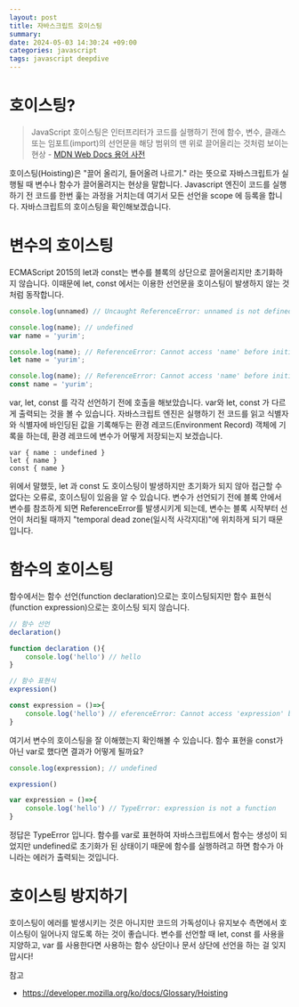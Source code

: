 ```yaml
---
layout: post
title: 자바스크립트 호이스팅
summary: 
date: 2024-05-03 14:30:24 +09:00
categories: javascript
tags: javascript deepdive
---
```


# 호이스팅?
>JavaScript 호이스팅은 인터프리터가 코드를 실행하기 전에 함수, 변수, 클래스 또는 임포트(import)의 선언문을 해당 범위의 맨 위로 끌어올리는 것처럼 보이는 현상 - [MDN Web Docs 용어 사전](https://developer.mozilla.org/ko/docs/Glossary/Hoisting)

호이스팅(Hoisting)은 "끌어 올리기, 들어올려 나르기." 라는 뜻으로 자바스크립트가 실행될 때 변수나 함수가 끌어올려지는 현상을 말합니다. Javascript 엔진이 코드를 실행하기 전 코드를 한번 훑는 과정을 거치는데 여기서 모든 선언을 scope 에 등록을 합니다. 자바스크립트의 호이스팅을 확인해보겠습니다.

# 변수의 호이스팅

ECMAScript 2015의 let과 const는 변수를 블록의 상단으로 끌어올리지만 초기화하지 않습니다. 이때문에 let, const 에서는 이용한 선언문을 호이스팅이 발생하지 않는 것처럼 동작합니다.

```javascript
console.log(unnamed) // Uncaught ReferenceError: unnamed is not defined
```
```javascript
console.log(name); // undefined
var name = 'yurim';
```
```javascript
console.log(name); // ReferenceError: Cannot access 'name' before initialization
let name = 'yurim';
```
```javascript
console.log(name); // ReferenceError: Cannot access 'name' before initialization
const name = 'yurim';
```
var, let, const 를 각각 선언하기 전에 호출을 해보았습니다. var와 let, const 가 다르게 출력되는 것을 볼 수 있습니다. 자바스크립트 엔진은 실행하기 전 코드를 읽고 식별자와 식별자에 바인딩된 값을 기록해두는 <span class="h-yellow">환경 레코드(Environment Record)</span> 객체에 기록을 하는데, 환경 레코드에 변수가 어떻게 저장되는지 보겠습니다.

```
var { name : undefined }
let { name }
const { name }
```
위에서 말했듯, let 과 const 도 호이스팅이 발생하지만 초기화가 되지 않아 접근할 수 없다는 오류로, 호이스팅이 있음을 알 수 있습니다. 변수가 선언되기 전에 블록 안에서 변수를 참조하게 되면 ReferenceError를 발생시키게 되는데, 변수는 블록 시작부터 선언이 처리될 때까지 "temporal dead zone(일시적 사각지대)"에 위치하게 되기 때문입니다.


# 함수의 호이스팅


함수에서는 함수 선언(function declaration)으로는 호이스팅되지만 함수 표현식(function expression)으로는 호이스팅 되지 않습니다.

```javascript
// 함수 선언
declaration()

function declaration (){
    console.log('hello') // hello
}
```
```Javascript
// 함수 표현식
expression()

const expression = ()=>{
    console.log('hello') // eferenceError: Cannot access 'expression' before initialization
}
```

여기서 변수의 호이스팅을 잘 이해했는지 확인해볼 수 있습니다. 함수 표현을 const가 아닌 var로 했다면 결과가 어떻게 될까요?

```javascript
console.log(expression); // undefined

expression()

var expression = ()=>{
    console.log('hello') // TypeError: expression is not a function
}
```



정답은 <span class="h-yellow">TypeError</span> 입니다. 함수를 var로 표현하여 자바스크립트에서 함수는 생성이 되었지만 undefined로 초기화가 된 상태이기 때문에 함수를 실행하려고 하면 함수가 아니라는 에러가 출력되는 것입니다.

# 호이스팅 방지하기
호이스팅이 에러를 발생시키는 것은 아니지만 코드의 가독성이나 유지보수 측면에서 호이스팅이 일어나지 않도록 하는 것이 좋습니다.
변수를 선언할 때 let, const 를 사용을 지양하고, var 를 사용한다면 사용하는 함수 상단이나 문서 상단에 선언을 하는 걸 잊지 맙시다! 


참고
- <https://developer.mozilla.org/ko/docs/Glossary/Hoisting>
